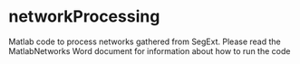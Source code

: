 # networkProcessing
Matlab code to process networks gathered from SegExt. Please read the MatlabNetworks Word document for information about how to run the code
